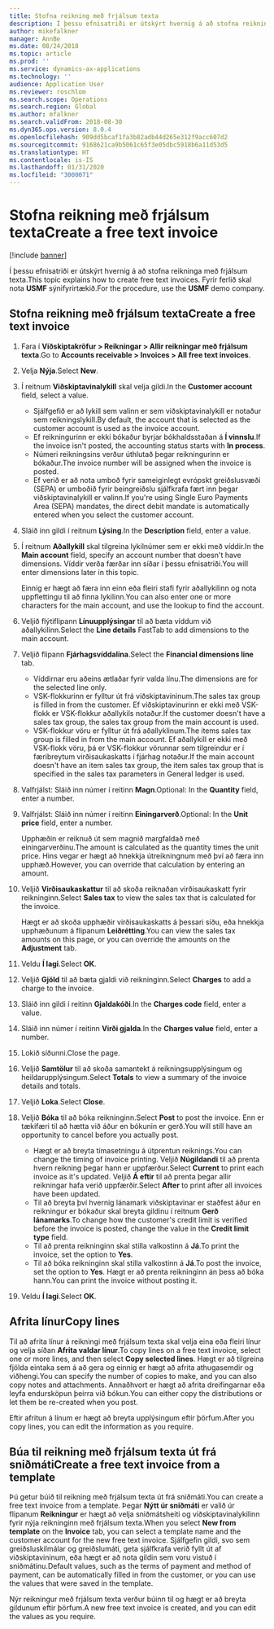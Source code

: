 ```yaml
---
title: Stofna reikning með frjálsum texta
description: Í þessu efnisatriði er útskýrt hvernig á að stofna reikninga með frjálsum texta.
author: mikefalkner
manager: AnnBe
ms.date: 08/24/2018
ms.topic: article
ms.prod: ''
ms.service: dynamics-ax-applications
ms.technology: ''
audience: Application User
ms.reviewer: roschlom
ms.search.scope: Operations
ms.search.region: Global
ms.author: mfalkner
ms.search.validFrom: 2018-08-30
ms.dyn365.ops.version: 8.0.4
ms.openlocfilehash: 909dd5bcaf1fa3b82adb44d265e312f9acc607d2
ms.sourcegitcommit: 9168621ca9b5061c65f3e05dbc5918b6a11d53d5
ms.translationtype: HT
ms.contentlocale: is-IS
ms.lasthandoff: 01/31/2020
ms.locfileid: "3000071"
---
```

# <a name="create-a-free-text-invoice"></a><span data-ttu-id="72389-103">Stofna reikning með frjálsum texta</span><span class="sxs-lookup"><span data-stu-id="72389-103">Create a free text invoice</span></span>

[!include [banner](../includes/banner.md)]

<span data-ttu-id="72389-104">Í þessu efnisatriði er útskýrt hvernig á að stofna reikninga með frjálsum texta.</span><span class="sxs-lookup"><span data-stu-id="72389-104">This topic explains how to create free text invoices.</span></span> <span data-ttu-id="72389-105">Fyrir ferlið skal nota **USMF** sýnifyrirtækið.</span><span class="sxs-lookup"><span data-stu-id="72389-105">For the procedure, use the **USMF** demo company.</span></span>

## <a name="create-a-free-text-invoice"></a><span data-ttu-id="72389-106">Stofna reikning með frjálsum texta</span><span class="sxs-lookup"><span data-stu-id="72389-106">Create a free text invoice</span></span>

1. <span data-ttu-id="72389-107">Fara í **Viðskiptakröfur \> Reikningar \> Allir reikningar með frjálsum texta**.</span><span class="sxs-lookup"><span data-stu-id="72389-107">Go to **Accounts receivable \> Invoices \> All free text invoices**.</span></span>
2. <span data-ttu-id="72389-108">Velja **Nýja**.</span><span class="sxs-lookup"><span data-stu-id="72389-108">Select **New**.</span></span>
3. <span data-ttu-id="72389-109">Í reitnum **Viðskiptavinalykill** skal velja gildi.</span><span class="sxs-lookup"><span data-stu-id="72389-109">In the **Customer account** field, select a value.</span></span>

    * <span data-ttu-id="72389-110">Sjálfgefið er að lykill sem valinn er sem viðskiptavinalykill er notaður sem reikningslykill.</span><span class="sxs-lookup"><span data-stu-id="72389-110">By default, the account that is selected as the customer account is used as the invoice account.</span></span>
    * <span data-ttu-id="72389-111">Ef reikningurinn er ekki bókaður byrjar bókhaldsstaðan á **Í vinnslu**.</span><span class="sxs-lookup"><span data-stu-id="72389-111">If the invoice isn't posted, the accounting status starts with **In process**.</span></span>
    * <span data-ttu-id="72389-112">Númeri reikningsins verður úthlutað þegar reikningurinn er bókaður.</span><span class="sxs-lookup"><span data-stu-id="72389-112">The invoice number will be assigned when the invoice is posted.</span></span>
    * <span data-ttu-id="72389-113">Ef verið er að nota umboð fyrir sameiginlegt evrópskt greiðslusvæði (SEPA) er umboðið fyrir beingreiðslu sjálfkrafa fært inn þegar viðskiptavinalykill er valinn.</span><span class="sxs-lookup"><span data-stu-id="72389-113">If you're using Single Euro Payments Area (SEPA) mandates, the direct debit mandate is automatically entered when you select the customer account.</span></span>

4. <span data-ttu-id="72389-114">Sláið inn gildi í reitnum **Lýsing**.</span><span class="sxs-lookup"><span data-stu-id="72389-114">In the **Description** field, enter a value.</span></span>
5. <span data-ttu-id="72389-115">Í reitnum **Aðallykill** skal tilgreina lykilnúmer sem er ekki með víddir.</span><span class="sxs-lookup"><span data-stu-id="72389-115">In the **Main account** field, specify an account number that doesn't have dimensions.</span></span> <span data-ttu-id="72389-116">Víddir verða færðar inn síðar í þessu efnisatriði.</span><span class="sxs-lookup"><span data-stu-id="72389-116">You will enter dimensions later in this topic.</span></span>

    <span data-ttu-id="72389-117">Einnig er hægt að færa inn einn eða fleiri stafi fyrir aðallykilinn og nota uppflettingu til að finna lykilinn.</span><span class="sxs-lookup"><span data-stu-id="72389-117">You can also enter one or more characters for the main account, and use the lookup to find the account.</span></span>

6. <span data-ttu-id="72389-118">Veljið flýtiflipann **Línuupplýsingar** til að bæta víddum við aðallykilinn.</span><span class="sxs-lookup"><span data-stu-id="72389-118">Select the **Line details** FastTab to add dimensions to the main account.</span></span>
7. <span data-ttu-id="72389-119">Veljið flipann **Fjárhagsvíddalína**.</span><span class="sxs-lookup"><span data-stu-id="72389-119">Select the **Financial dimensions line** tab.</span></span>

    * <span data-ttu-id="72389-120">Víddirnar eru aðeins ætlaðar fyrir valda línu.</span><span class="sxs-lookup"><span data-stu-id="72389-120">The dimensions are for the selected line only.</span></span>
    * <span data-ttu-id="72389-121">VSK-flokkurinn er fylltur út frá viðskiptavininum.</span><span class="sxs-lookup"><span data-stu-id="72389-121">The sales tax group is filled in from the customer.</span></span> <span data-ttu-id="72389-122">Ef viðskiptavinurinn er ekki með VSK-flokk er VSK-flokkur aðallykils notaður.</span><span class="sxs-lookup"><span data-stu-id="72389-122">If the customer doesn't have a sales tax group, the sales tax group from the main account is used.</span></span>
    * <span data-ttu-id="72389-123">VSK-flokkur vöru er fylltur út frá aðallyklinum.</span><span class="sxs-lookup"><span data-stu-id="72389-123">The items sales tax group is filled in from the main account.</span></span> <span data-ttu-id="72389-124">Ef aðallykill er ekki með VSK-flokk vöru, þá er VSK-flokkur vörunnar sem tilgreindur er í færibreytum virðisaukaskatts í fjárhag notaður.</span><span class="sxs-lookup"><span data-stu-id="72389-124">If the main account doesn't have an item sales tax group, the item sales tax group that is specified in the sales tax parameters in General ledger is used.</span></span>

8. <span data-ttu-id="72389-125">Valfrjálst: Sláið inn númer í reitinn **Magn**.</span><span class="sxs-lookup"><span data-stu-id="72389-125">Optional: In the **Quantity** field, enter a number.</span></span>
9. <span data-ttu-id="72389-126">Valfrjálst: Sláið inn númer í reitinn **Einingarverð**.</span><span class="sxs-lookup"><span data-stu-id="72389-126">Optional: In the **Unit price** field, enter a number.</span></span>

    <span data-ttu-id="72389-127">Upphæðin er reiknuð út sem magnið margfaldað með einingarverðinu.</span><span class="sxs-lookup"><span data-stu-id="72389-127">The amount is calculated as the quantity times the unit price.</span></span> <span data-ttu-id="72389-128">Hins vegar er hægt að hnekkja útreikningnum með því að færa inn upphæð.</span><span class="sxs-lookup"><span data-stu-id="72389-128">However, you can override that calculation by entering an amount.</span></span>

10. <span data-ttu-id="72389-129">Veljið **Virðisaukaskattur** til að skoða reiknaðan virðisaukaskatt fyrir reikninginn.</span><span class="sxs-lookup"><span data-stu-id="72389-129">Select **Sales tax** to view the sales tax that is calculated for the invoice.</span></span>

    <span data-ttu-id="72389-130">Hægt er að skoða upphæðir virðisaukaskatts á þessari síðu, eða hnekkja upphæðunum á flipanum **Leiðrétting**.</span><span class="sxs-lookup"><span data-stu-id="72389-130">You can view the sales tax amounts on this page, or you can override the amounts on the **Adjustment** tab.</span></span>

11. <span data-ttu-id="72389-131">Veldu **Í lagi**.</span><span class="sxs-lookup"><span data-stu-id="72389-131">Select **OK**.</span></span>
12. <span data-ttu-id="72389-132">Veljið **Gjöld** til að bæta gjaldi við reikninginn.</span><span class="sxs-lookup"><span data-stu-id="72389-132">Select **Charges** to add a charge to the invoice.</span></span>
13. <span data-ttu-id="72389-133">Sláið inn gildi í reitinn **Gjaldakóði**.</span><span class="sxs-lookup"><span data-stu-id="72389-133">In the **Charges code** field, enter a value.</span></span>
14. <span data-ttu-id="72389-134">Sláið inn númer í reitinn **Virði gjalda**.</span><span class="sxs-lookup"><span data-stu-id="72389-134">In the **Charges value** field, enter a number.</span></span>
15. <span data-ttu-id="72389-135">Lokið síðunni.</span><span class="sxs-lookup"><span data-stu-id="72389-135">Close the page.</span></span>
16. <span data-ttu-id="72389-136">Veljið **Samtölur** til að skoða samantekt á reikningsupplýsingum og heildarupplýsingum.</span><span class="sxs-lookup"><span data-stu-id="72389-136">Select **Totals** to view a summary of the invoice details and totals.</span></span>
17. <span data-ttu-id="72389-137">Veljið **Loka**.</span><span class="sxs-lookup"><span data-stu-id="72389-137">Select **Close**.</span></span>
18. <span data-ttu-id="72389-138">Veljið **Bóka** til að bóka reikninginn.</span><span class="sxs-lookup"><span data-stu-id="72389-138">Select **Post** to post the invoice.</span></span> <span data-ttu-id="72389-139">Enn er tækifæri til að hætta við áður en bókunin er gerð.</span><span class="sxs-lookup"><span data-stu-id="72389-139">You will still have an opportunity to cancel before you actually post.</span></span>

    * <span data-ttu-id="72389-140">Hægt er að breyta tímasetningu á útprentun reiknings.</span><span class="sxs-lookup"><span data-stu-id="72389-140">You can change the timing of invoice printing.</span></span> <span data-ttu-id="72389-141">Veljið **Núgildandi** til að prenta hvern reikning þegar hann er uppfærður.</span><span class="sxs-lookup"><span data-stu-id="72389-141">Select **Current** to print each invoice as it's updated.</span></span> <span data-ttu-id="72389-142">Veljið **Á eftir** til að prenta þegar allir reikningar hafa verið uppfærðir.</span><span class="sxs-lookup"><span data-stu-id="72389-142">Select **After** to print after all invoices have been updated.</span></span>
    * <span data-ttu-id="72389-143">Til að breyta því hvernig lánamark viðskiptavinar er staðfest áður en reikningur er bókaður skal breyta gildinu í reitnum **Gerð lánamarks**.</span><span class="sxs-lookup"><span data-stu-id="72389-143">To change how the customer's credit limit is verified before the invoice is posted, change the value in the **Credit limit type** field.</span></span>
    * <span data-ttu-id="72389-144">Til að prenta reikninginn skal stilla valkostinn á **Já**.</span><span class="sxs-lookup"><span data-stu-id="72389-144">To print the invoice, set the option to **Yes**.</span></span>
    * <span data-ttu-id="72389-145">Til að bóka reikninginn skal stilla valkostinn á **Já**.</span><span class="sxs-lookup"><span data-stu-id="72389-145">To post the invoice, set the option to **Yes**.</span></span> <span data-ttu-id="72389-146">Hægt er að prenta reikninginn án þess að bóka hann.</span><span class="sxs-lookup"><span data-stu-id="72389-146">You can print the invoice without posting it.</span></span>

19. <span data-ttu-id="72389-147">Veldu **Í lagi**.</span><span class="sxs-lookup"><span data-stu-id="72389-147">Select **OK**.</span></span>

## <a name="copy-lines"></a><span data-ttu-id="72389-148">Afrita línur</span><span class="sxs-lookup"><span data-stu-id="72389-148">Copy lines</span></span>
<span data-ttu-id="72389-149">Til að afrita línur á reikningi með frjálsum texta skal velja eina eða fleiri línur og velja síðan **Afrita valdar línur**.</span><span class="sxs-lookup"><span data-stu-id="72389-149">To copy lines on a free text invoice, select one or more lines, and then select **Copy selected lines**.</span></span> <span data-ttu-id="72389-150">Hægt er að tilgreina fjölda eintaka sem á að gera og einnig er hægt að afrita athugasemdir og viðhengi.</span><span class="sxs-lookup"><span data-stu-id="72389-150">You can specify the number of copies to make, and you can also copy notes and attachments.</span></span> <span data-ttu-id="72389-151">Annaðhvort er hægt að afrita dreifingarnar eða leyfa endursköpun þeirra við bókun.</span><span class="sxs-lookup"><span data-stu-id="72389-151">You can either copy the distributions or let them be re-created when you post.</span></span>

<span data-ttu-id="72389-152">Eftir afritun á línum er hægt að breyta upplýsingum eftir þörfum.</span><span class="sxs-lookup"><span data-stu-id="72389-152">After you copy lines, you can edit the information as you require.</span></span>

## <a name="create-a-free-text-invoice-from-a-template"></a><span data-ttu-id="72389-153">Búa til reikning með frjálsum texta út frá sniðmáti</span><span class="sxs-lookup"><span data-stu-id="72389-153">Create a free text invoice from a template</span></span>
<span data-ttu-id="72389-154">Þú getur búið til reikning með frjálsum texta út frá sniðmáti.</span><span class="sxs-lookup"><span data-stu-id="72389-154">You can create a free text invoice from a template.</span></span> <span data-ttu-id="72389-155">Þegar **Nýtt úr sniðmáti** er valið úr flipanum **Reikningur** er hægt að velja sniðmátsheiti og viðskiptavinalykilinn fyrir nýja reikninginn með frjálsum texta.</span><span class="sxs-lookup"><span data-stu-id="72389-155">When you select **New from template** on the **Invoice** tab, you can select a template name and the customer account for the new free text invoice.</span></span> <span data-ttu-id="72389-156">Sjálfgefin gildi, svo sem greiðsluskilmálar og greiðslumáti, geta sjálfkrafa verið fyllt út af viðskiptavininum, eða hægt er að nota gildin sem voru vistuð í sniðmátinu.</span><span class="sxs-lookup"><span data-stu-id="72389-156">Default values, such as the terms of payment and method of payment, can be automatically filled in from the customer, or you can use the values that were saved in the template.</span></span>

<span data-ttu-id="72389-157">Nýr reikningur með frjálsum texta verður búinn til og hægt er að breyta gildunum eftir þörfum.</span><span class="sxs-lookup"><span data-stu-id="72389-157">A new free text invoice is created, and you can edit the values as you require.</span></span>
